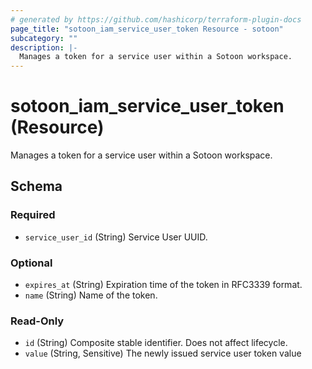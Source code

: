 ```yaml
---
# generated by https://github.com/hashicorp/terraform-plugin-docs
page_title: "sotoon_iam_service_user_token Resource - sotoon"
subcategory: ""
description: |-
  Manages a token for a service user within a Sotoon workspace.
---
```


# sotoon_iam_service_user_token (Resource)

Manages a token for a service user within a Sotoon workspace.



<!-- schema generated by tfplugindocs -->
## Schema

### Required

- `service_user_id` (String) Service User UUID.

### Optional

- `expires_at` (String) Expiration time of the token in RFC3339 format.
- `name` (String) Name of the token.

### Read-Only

- `id` (String) Composite stable identifier. Does not affect lifecycle.
- `value` (String, Sensitive) The newly issued service user token value
